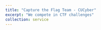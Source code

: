 ```yaml
---
title: "Capture the Flag Team - CUCyber"
excerpt: "We compete in CTF challenges"
collection: service
---
```

